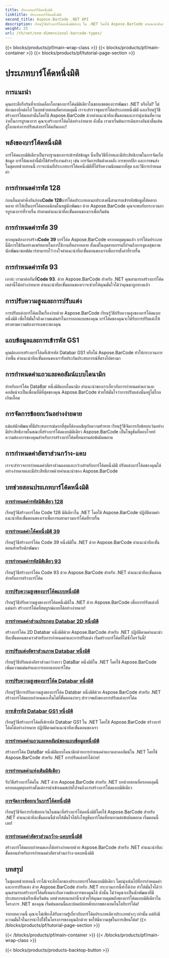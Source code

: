 ```yaml
---
title: ประเภทบาร์โค้ดหนึ่งมิติ
linktitle: ประเภทบาร์โค้ดหนึ่งมิติ
second_title: Aspose.BarCode .NET API
description: เรียนรู้วิธีสร้างบาร์โค้ดหนึ่งมิติต่างๆ ใน .NET โดยใช้ Aspose.BarCode คำแนะนำทีละขั้นตอนสำหรับการสร้างและปรับแต่งบาร์โค้ด
weight: 25
url: /th/net/one-dimensional-barcode-types/
---
```


{{< blocks/products/pf/main-wrap-class >}}
{{< blocks/products/pf/main-container >}}
{{< blocks/products/pf/tutorial-page-section >}}

# ประเภทบาร์โค้ดหนึ่งมิติ


## การแนะนำ

คุณกระตือรือร้นที่จะปลดล็อกโลกของบาร์โค้ดมิติเดียวในขอบเขตของการพัฒนา .NET หรือไม่? ไม่ต้องมองอีกต่อไป ในบทช่วยสอนที่ครอบคลุมนี้ เราจะสำรวจชุดบาร์โค้ดประเภทหนึ่งมิติ และเรียนรู้วิธีสร้างบาร์โค้ดเหล่านั้นโดยใช้ Aspose.BarCode ด้วยคำแนะนำทีละขั้นตอนและการมุ่งเน้นที่ความง่ายในการบูรณาการ คุณจะสร้างบาร์โค้ดได้อย่างง่ายดาย ดังนั้น เรามาเริ่มต้นการเดินทางอันน่าตื่นเต้นสู่โลกแห่งการปรับแต่งบาร์โค้ดกันเถอะ!

## พลังของบาร์โค้ดหนึ่งมิติ

บาร์โค้ดแบบมิติเดียวเป็นรากฐานของการเข้ารหัสข้อมูล ซึ่งเป็นวิธีที่ง่ายและมีประสิทธิภาพในการจัดเก็บข้อมูล บาร์โค้ดเหล่านี้มักใช้สำหรับงานต่างๆ เช่น การจัดการสินค้าคงคลัง การขายปลีก และการขนส่ง ในชุดบทช่วยสอนนี้ เราจะเน้นที่ประเภทบาร์โค้ดหนึ่งมิติที่ได้รับความนิยมมากที่สุด และวิธีการกำหนดค่า

## การกำหนดค่ารหัส 128

 ก่อนอื่นมาดำดิ่งกันก่อน**Code 128**บาร์โค้ดประเภทอเนกประสงค์นี้สามารถเข้ารหัสข้อมูลได้หลากหลาย ทำให้เป็นบาร์โค้ดยอดนิยมในหมู่นักพัฒนา ด้วย Aspose.BarCode คุณจะพบกับกระบวนการบูรณาการที่ราบรื่น ทำตามคำแนะนำทีละขั้นตอนของเราเพื่อเริ่มต้น

## การกำหนดค่ารหัส 39

 หากคุณต้องการสร้าง**Code 39** บาร์โค้ด Aspose.BarCode ครอบคลุมคุณแล้ว บาร์โค้ดประเภทนี้มีการใช้กันอย่างแพร่หลายในการใช้งานที่หลากหลาย ตั้งแต่ในอุตสาหกรรมไปจนถึงการดูแลสุขภาพ นักพัฒนาซอฟต์แวร์สามารถไว้วางใจคำแนะนำทีละขั้นตอนของเราเพื่อการตั้งค่าที่ราบรื่น

## การกำหนดค่ารหัส 93

 เอาล่ะ เรามาต่อกันที่**Code 93**. ด้วย Aspose.BarCode สำหรับ .NET คุณสามารถสร้างบาร์โค้ดเหล่านี้ได้อย่างง่ายดาย คำแนะนำทีละขั้นตอนของเราจะช่วยให้คุณมั่นใจได้ว่าคุณมาถูกทางแล้ว

## การปรับความสูงและการปรับแต่ง

การปรับแต่งบาร์โค้ดเป็นเรื่องง่ายด้วย Aspose.BarCode เรียนรู้วิธีปรับความสูงของบาร์โค้ดแบบหนึ่งมิติ เพื่อให้มั่นใจถึงความแม่นยำในการออกแบบของคุณ บาร์โค้ดของคุณจะได้รับการปรับแต่งให้ตรงตามความต้องการเฉพาะของคุณ

## แถบข้อมูลและการเข้ารหัส GS1

คุณต้องการสร้างบาร์โค้ดที่เข้ารหัส Databar GS1 หรือไม่ Aspose.BarCode ทำให้กระบวนการง่ายขึ้น คำแนะนำทีละขั้นตอนของเรารับประกันประสบการณ์ที่ตรงไปตรงมา

## การกำหนดค่าแถวและคอลัมน์แบบไดนามิก

สำหรับบาร์โค้ด DataBar หนึ่งมิติแบบไดนามิก คำแนะนำของเราเกี่ยวกับการกำหนดค่าแถวและคอลัมน์จะเป็นเพื่อนที่ดีที่สุดของคุณ Aspose.BarCode ช่วยให้มั่นใจว่าการปรับแต่งนั้นอยู่ไม่ไกลเกินเอื้อม

## การจัดการข้อยกเว้นอย่างง่ายดาย

แม้แต่นักพัฒนาที่มีประสบการณ์มากที่สุดก็ต้องเผชิญกับความท้าทาย เรียนรู้วิธีจัดการกับข้อยกเว้นอย่างมีประสิทธิภาพในขณะที่สร้างบาร์โค้ดแบบมิติเดียว Aspose.BarCode เป็นโซลูชันที่ตอบโจทย์ความต้องการของคุณสำหรับการสร้างบาร์โค้ดที่ทนทานต่อข้อผิดพลาด

## การกำหนดค่าอัตราส่วนกว้าง-แคบ

เราจะสำรวจการกำหนดค่าอัตราส่วนแคบและกว้างสำหรับบาร์โค้ดหนึ่งมิติ ปรับแต่งบาร์โค้ดของคุณได้อย่างง่ายดายและมีประสิทธิภาพด้วยคำแนะนำของ Aspose.BarCode
## บทช่วยสอนประเภทบาร์โค้ดหนึ่งมิติ
### [การกำหนดค่ารหัสมิติเดียว 128](./one-dimensional-code-128-configuration/)
เรียนรู้วิธีสร้างบาร์โค้ด Code 128 มิติเดียวใน .NET โดยใช้ Aspose.BarCode ปฏิบัติตามคำแนะนำทีละขั้นตอนของเราเพื่อการผสานรวมบาร์โค้ดที่ราบรื่น
### [การกำหนดค่าโค้ดหนึ่งมิติ 39](./one-dimensional-code-39-configuration/)
เรียนรู้วิธีสร้างบาร์โค้ด Code 39 หนึ่งมิติใน .NET ด้วย Aspose.BarCode คำแนะนำทีละขั้นตอนสำหรับนักพัฒนา
### [การกำหนดค่ารหัสมิติเดียว 93](./one-dimensional-code-93-configuration/)
เรียนรู้วิธีสร้างบาร์โค้ด Code 93 ด้วย Aspose.BarCode สำหรับ .NET คำแนะนำทีละขั้นตอนสำหรับการสร้างบาร์โค้ด
### [การปรับความสูงของบาร์โค้ดแบบหนึ่งมิติ](./one-dimensional-barcode-height-adjustment/)
เรียนรู้วิธีปรับความสูงของบาร์โค้ดหนึ่งมิติใน .NET ด้วย Aspose.BarCode เพื่อการปรับแต่งที่แม่นยำ สร้างบาร์โค้ดที่สมบูรณ์แบบได้อย่างง่ายดาย!
### [การกำหนดค่าส่วนประกอบ Databar 2D หนึ่งมิติ](./one-dimensional-databar-2d-component-configuration/)
สร้างบาร์โค้ด 2D Databar หนึ่งมิติด้วย Aspose.BarCode สำหรับ .NET ปฏิบัติตามคำแนะนำทีละขั้นตอนของเราสำหรับการกำหนดค่าและการปรับแต่ง เริ่มสร้างบาร์โค้ดที่ไม่ซ้ำใครวันนี้!
### [การปรับแต่งอัตราส่วนภาพ Databar หนึ่งมิติ](./one-dimensional-databar-aspect-ratio-customization/)
เรียนรู้วิธีปรับแต่งอัตราส่วนกว้างยาว DataBar หนึ่งมิติใน .NET โดยใช้ Aspose.BarCode เพิ่มความแม่นยำและการออกแบบบาร์โค้ด
### [การปรับความสูงของบาร์โค้ด Databar หนึ่งมิติ](./one-dimensional-databar-barcode-height-adjustment/)
เรียนรู้วิธีการปรับความสูงของบาร์โค้ด Databar หนึ่งมิติด้วย Aspose.BarCode สำหรับ .NET สร้างบาร์โค้ดแบบกำหนดเองในไม่กี่ขั้นตอนง่ายๆ สำรวจพลังของการปรับแต่งบาร์โค้ด
### [การเข้ารหัส Databar GS1 หนึ่งมิติ](./one-dimensional-databar-gs1-encoding/)
เรียนรู้วิธีสร้างบาร์โค้ดที่เข้ารหัส Databar GS1 ใน .NET โดยใช้ Aspose.BarCode สร้างบาร์โค้ดได้อย่างง่ายดาย ปฏิบัติตามคำแนะนำทีละขั้นตอนของเรา
### [การกำหนดค่าแถวและคอลัมน์ของแถบข้อมูลหนึ่งมิติ](./one-dimensional-databar-row-column-configuration/)
สร้างบาร์โค้ด DataBar หนึ่งมิติแบบไดนามิกด้วยการกำหนดค่าแถวและคอลัมน์ใน .NET โดยใช้ Aspose.BarCode สำหรับ .NET การปรับแต่งทำได้ง่าย!
### [การกำหนดค่าแท่งเติมมิติเดียว](./one-dimensional-filled-bars-configuration/)
รับวิธีสร้างบาร์โค้ดใน .NET ด้วย Aspose.BarCode สำหรับ .NET บทช่วยสอนที่ครอบคลุมนี้ครอบคลุมทุกอย่างตั้งแต่การนำเข้าเนมสเปซไปจนถึงการสร้างบาร์โค้ดแบบมิติเดียว 
### [การจัดการข้อยกเว้นบาร์โค้ดหนึ่งมิติ](./one-dimensional-barcode-exception-handling/)
เรียนรู้วิธีจัดการกับข้อยกเว้นในขณะที่สร้างบาร์โค้ดหนึ่งมิติโดยใช้ Aspose.BarCode สำหรับ .NET คำแนะนำทีละขั้นตอนนี้ช่วยให้มั่นใจได้ถึงโซลูชันบาร์โค้ดที่ทนทานต่อข้อผิดพลาด เริ่มตอนนี้เลย!
### [การกำหนดค่าอัตราส่วนกว้าง-แคบหนึ่งมิติ](./one-dimensional-wide-narrow-ratio-configuration/)
สร้างบาร์โค้ดแบบกำหนดเองได้อย่างง่ายดายด้วย Aspose.BarCode สำหรับ .NET คำแนะนำทีละขั้นตอนสำหรับการกำหนดค่าอัตราส่วนกว้าง-แคบหนึ่งมิติ

## บทสรุป

ในชุดบทช่วยสอนนี้ เราได้เจาะลึกโลกของประเภทบาร์โค้ดแบบมิติเดียว โดยมุ่งเน้นไปที่การกำหนดค่าและการปรับแต่ง ด้วย Aspose.BarCode สำหรับ .NET กระบวนการนี้ทำได้ง่าย ทำให้มั่นใจได้ว่าคุณสามารถสร้างบาร์โค้ดที่เหมาะกับความต้องการของคุณได้ ดังนั้น ไม่ว่าคุณจะเป็นนักพัฒนาที่มีประสบการณ์หรือเพิ่งเริ่มต้น บทช่วยสอนเหล่านี้จะช่วยให้คุณควบคุมพลังของบาร์โค้ดแบบมิติเดียวในโครงการ .NET ของคุณ เริ่มต้นตอนนี้และปลดปล่อยศักยภาพของเทคโนโลยีบาร์โค้ด!

จากบทความนี้ คุณจะไม่เพียงได้รับความรู้เกี่ยวกับบาร์โค้ดประเภทเดียวประเภทต่างๆ เท่านั้น แต่ยังมีความมั่นใจในการนำไปใช้ในโครงการของคุณอีกด้วย ขอให้มีความสุขในการเขียนโค้ด!
{{< /blocks/products/pf/tutorial-page-section >}}

{{< /blocks/products/pf/main-container >}}
{{< /blocks/products/pf/main-wrap-class >}}

{{< blocks/products/products-backtop-button >}}
